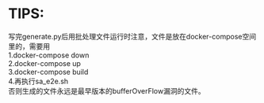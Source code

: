 # TIPS:
写完generate.py后用批处理文件运行时注意，文件是放在docker-compose空间里的，需要用  
1.docker-compose down  
2.docker-compose up  
3.docker-compose build  
4.再执行sa_e2e.sh  
否则生成的文件永远是最早版本的bufferOverFlow漏洞的文件。  












